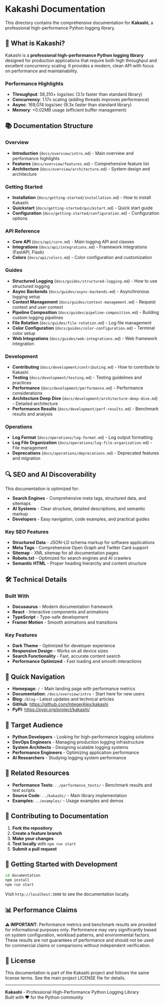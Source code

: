 # Kakashi Documentation

This directory contains the comprehensive documentation for **Kakashi**, a professional high-performance Python logging library.

## 🚀 What is Kakashi?

Kakashi is a **professional high-performance Python logging library** designed for production applications that require both high throughput and excellent concurrency scaling. It provides a modern, clean API with focus on performance and maintainability.

### Performance Highlights

- **Throughput**: 56,310+ logs/sec (3.1x faster than standard library)
- **Concurrency**: 1.17x scaling (adding threads improves performance)
- **Async**: 169,074 logs/sec (9.3x faster than standard library)
- **Memory**: <0.02MB usage (efficient buffer management)

## 📚 Documentation Structure

### Overview

- **Introduction** (`docs/overview/intro.md`) - Main overview and performance highlights
- **Features** (`docs/overview/features.md`) - Comprehensive feature list
- **Architecture** (`docs/overview/architecture.md`) - System design and architecture

### Getting Started

- **Installation** (`docs/getting-started/installation.md`) - How to install Kakashi
- **Quickstart** (`docs/getting-started/quickstart.md`) - Quick start guide
- **Configuration** (`docs/getting-started/configuration.md`) - Configuration options

### API Reference

- **Core API** (`docs/api/core.md`) - Main logging API and classes
- **Integrations** (`docs/api/integrations.md`) - Framework integrations (FastAPI, Flask)
- **Colors** (`docs/api/colors.md`) - Color configuration and customization

### Guides

- **Structured Logging** (`docs/guides/structured-logging.md`) - How to use structured logging
- **Async Backends** (`docs/guides/async-backends.md`) - Asynchronous logging setup
- **Context Management** (`docs/guides/context-management.md`) - Request context and user context
- **Pipeline Composition** (`docs/guides/pipeline-composition.md`) - Building custom logging pipelines
- **File Rotation** (`docs/guides/file-rotation.md`) - Log file management
- **Color Configuration** (`docs/guides/color-configuration.md`) - Terminal color setup
- **Web Integrations** (`docs/guides/web-integrations.md`) - Web framework integration

### Development

- **Contributing** (`docs/development/contributing.md`) - How to contribute to Kakashi
- **Testing** (`docs/development/testing.md`) - Testing guidelines and practices
- **Performance** (`docs/development/performance.md`) - Performance considerations
- **Architecture Deep Dive** (`docs/development/architecture-deep-dive.md`) - Detailed architecture
- **Performance Results** (`docs/development/perf-results.md`) - Benchmark results and analysis

### Operations

- **Log Format** (`docs/operations/log-format.md`) - Log output formatting
- **Log File Organization** (`docs/operations/log-file-organization.md`) - File management
- **Deprecations** (`docs/operations/deprecations.md`) - Deprecated features and migration

## 🔍 SEO and AI Discoverability

This documentation is optimized for:

- **Search Engines** - Comprehensive meta tags, structured data, and sitemaps
- **AI Systems** - Clear structure, detailed descriptions, and semantic markup
- **Developers** - Easy navigation, code examples, and practical guides

### Key SEO Features

- **Structured Data** - JSON-LD schema markup for software applications
- **Meta Tags** - Comprehensive Open Graph and Twitter Card support
- **Sitemap** - XML sitemap for all documentation pages
- **Robots.txt** - Optimized for search engines and AI crawlers
- **Semantic HTML** - Proper heading hierarchy and content structure

## 🛠️ Technical Details

### Built With

- **Docusaurus** - Modern documentation framework
- **React** - Interactive components and animations
- **TypeScript** - Type-safe development
- **Framer Motion** - Smooth animations and transitions

### Key Features

- **Dark Theme** - Optimized for developer experience
- **Responsive Design** - Works on all device sizes
- **Search Functionality** - Fast, accurate content search
- **Performance Optimized** - Fast loading and smooth interactions

## 📖 Quick Navigation

- **Homepage**: `/` - Main landing page with performance metrics
- **Documentation**: `/docs/overview/intro` - Start here for new users
- **Blog**: `/blog` - Latest updates and technical articles
- **GitHub**: <https://github.com/IntegerAlex/kakashi>
- **PyPI**: <https://pypi.org/project/kakashi/>

## 🎯 Target Audience

- **Python Developers** - Looking for high-performance logging solutions
- **DevOps Engineers** - Managing production logging infrastructure
- **System Architects** - Designing scalable logging systems
- **Performance Engineers** - Optimizing application performance
- **AI Researchers** - Studying logging system performance

## 🔗 Related Resources

- **Performance Tests**: `../performance_tests/` - Benchmark results and test scripts
- **Source Code**: `../kakashi/` - Main library implementation
- **Examples**: `../examples/` - Usage examples and demos

## 📝 Contributing to Documentation

1. **Fork the repository**
2. **Create a feature branch**
3. **Make your changes**
4. **Test locally** with `npm run start`
5. **Submit a pull request**

## 🚀 Getting Started with Development

```bash
cd documentation
npm install
npm run start
```

Visit `http://localhost:3000` to see the documentation locally.

## 📊 Performance Claims

**⚠️ IMPORTANT**: Performance metrics and benchmark results are provided for informational purposes only. Performance may vary significantly based on system configuration, workload patterns, and environmental factors. These results are not guarantees of performance and should not be used for commercial claims or comparisons without independent verification.

## 📄 License

This documentation is part of the Kakashi project and follows the same license terms. See the main project LICENSE file for details.

---

**Kakashi** - Professional High-Performance Python Logging Library  
Built with ❤️ for the Python community
